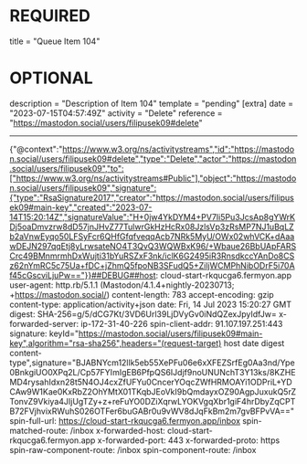 
# REQUIRED
title = "Queue Item 104"
# OPTIONAL
description = "Description of Item 104"
template = "pending"
[extra]
date = "2023-07-15T04:57:49Z"
activity = "Delete"
reference = "https://mastodon.social/users/filipusek09#delete"

---
{"@context":"https://www.w3.org/ns/activitystreams","id":"https://mastodon.social/users/filipusek09#delete","type":"Delete","actor":"https://mastodon.social/users/filipusek09","to":["https://www.w3.org/ns/activitystreams#Public"],"object":"https://mastodon.social/users/filipusek09","signature":{"type":"RsaSignature2017","creator":"https://mastodon.social/users/filipusek09#main-key","created":"2023-07-14T15:20:14Z","signatureValue":"H+0jw4YkDYM4+PV7Ii5Pu3JcsAp8gYWrKDj5oaDmvzrw8dD57jnJHvZ77TulwrGkHzHcRx08JzlsVp3zRsMP7NJ1uBqLZb2aVnwEyqo50LFSyFcr6QHfGfqfveqqAcb7NRk5MyU/OWx02whVCK+dAaawDEJN297qqEtj8yLrwsateNO4T3QvQ3WQWBxK96/+Wbaue26BbUApFARSCrc49BMnmrmhDxWujti31bYuRSZxF3nk/iclK6G2495iR3RnsdkccYAnDo8CSz62nYmRC5c75Ua+fDC+jZhmQ5fpoNB3SFudQ5+ZiljWCMPhNibODrF5i70Af45cGscviLjuPw=="}}##DEBUG##host: cloud-start-rkqucga6.fermyon.app
user-agent: http.rb/5.1.1 (Mastodon/4.1.4+nightly-20230713; +https://mastodon.social/)
content-length: 783
accept-encoding: gzip
content-type: application/activity+json
date: Fri, 14 Jul 2023 15:20:27 GMT
digest: SHA-256=g/5/dCG7Kt/3VD6Url39LjDVyGv0iNdQZexJpyIdfJw=
x-forwarded-server: ip-172-31-40-226
spin-client-addr: 91.107.197.251:443
signature: keyId="https://mastodon.social/users/filipusek09#main-key",algorithm="rsa-sha256",headers="(request-target) host date digest content-type",signature="BJABNYcm12llk5eb55XePFu06e6xXFEZSrfEg0Aa3nd/Ype0BnkgiUO0XPq2L/Cp57FYImIgEB6PfpQS6IJdjf9noUNUNchT3Y13ks/8KZHEMD4rysahIdxn28t5N4OJ4cxZfUFYu0CncerYOqcZWfHRMOAYi1ODPriL+YDCAw9W1Kae0KxRbZ2OhYMtX01TKqbJEoVkI9bQmdayxOZ90AgpJuxukQ5rZTonvZ9Vkiya4JIjUgTZy+z+reFuYO0DZiXqrwLYOKVgqXbr1giF4hrDbyZqCPTB72FVjhvixRWuhS026OTFer6buGABr0u9vWV8dJqFkBm2m7gvBFPvVA=="
spin-full-url: https://cloud-start-rkqucga6.fermyon.app/inbox
spin-matched-route: /inbox
x-forwarded-host: cloud-start-rkqucga6.fermyon.app
x-forwarded-port: 443
x-forwarded-proto: https
spin-raw-component-route: /inbox
spin-component-route: /inbox

